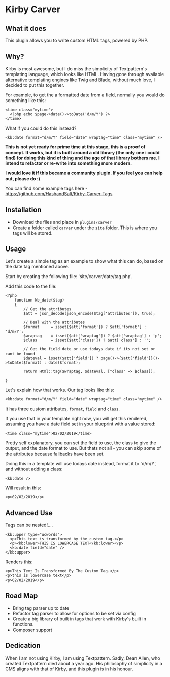 # Kirby Carver

## What it does

This plugin allows you to write custom HTML tags, powered by PHP.

## Why?

Kirby is most awesome, but I do miss the simplicity of Textpattern's templating language, which looks like HTML. Having gone through available alternative templating engines like Twig and Blade, without much love, I decided to put this together.

For example, to get the a formatted date from a field, normally you would do something like this:

```
<time class="mytime">
  <?php echo $page->date()->toDate('d/m/Y') ?>
</time>
```

What if you could do this instead?


```
<kb:date format="d/m/Y" field="date" wraptag="time" class="mytime" />
```

**This is not yet ready for prime time at this stage, this is a proof of concept. It works, but it is built around a old library (the only one i could find) for doing this kind of thing and the age of that library bothers me. I intend to refactor or re-write into something more modern.**

**I would love it if this became a community plugin. If you feel you can help out, please do :)**

You can find some example tags here - https://github.com/HashandSalt/Kirby-Carver-Tags

## Installation

* Download the files and place in `plugins/carver`
* Create a folder called `carver` under the `site` folder. This is where you tags will be stored.

## Usage

Let's create a simple tag as an example to show what this can do, based on the date tag mentioned above.

Start by creating the following file: 'site/carver/date/tag.php'.

Add this code to the file:

```
<?php
	function kb_date($tag)
	{
		// Get the attributes
		$att = json_decode(json_encode($tag['attributes']), true);

		// Deal with the attributes
		$format 	= isset($att['format']) ? $att['format'] : 'd/m/Y';
		$wraptag 	= isset($att['wraptag']) ? $att['wraptag'] : 'p';
		$class 		= isset($att['class']) ? $att['class'] : '';

		// Get the field date or use todays date if its not set or cant be found
		$dateval = isset($att['field']) ? page()->{$att['field']}()->toDate($format) : date($format);

		return Html::tag($wraptag, $dateval, ["class" => $class]);

}
```

Let's explain how that works. Our tag looks like this:

```
<kb:date format="d/m/Y" field="date" wraptag="time" class="mytime" />
```

It has three custom attributes, `format`, `field` and `class`.

If you use that in your template right now, you will get this rendered, assuming you have a date field set in your blueprint with a value stored:

```
<time class="mytime">02/02/2019</time>
```

Pretty self explanatory, you can set the field to use, the class to give the output, and the date format to use. But thats not all - you can skip some of the attributes because fallbacks have been set.

Doing this in a template will use todays date instead, format it to 'd/m/Y', and without adding a class:

```
<kb:date />
```

Will result in this:

```
<p>02/02/2019</p>
```

## Advanced Use

Tags can be nested!....

```
<kb:upper type="ucwords">
  <p>This text is transformed by the custom tag.</p>
  <p><kb:lower>THIS IS LOWERCASE TEXT</kb:lower></p>
  <kb:date field="date" />
</kb:upper>
```

Renders this:

```
<p>This Text Is Transformed By The Custom Tag.</p>
<p>this is lowercase text</p>
<p>02/02/2019</p>
```


## Road Map

* Bring tag parser up to date
* Refactor tag parser to allow for options to be set via config
* Create a big library of built in tags that work with Kirby's built in functions.
* Composer support

## Dedication

When I am not using Kirby, I am using Textpattern. Sadly, Dean Allen, who created Textpattern died about a year ago. His philosophy of simplicity in a CMS aligns with that of Kirby, and this plugin is in his honour.
